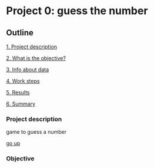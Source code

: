 # Project 0: guess the number

## Outline
[1. Project description](https://github.com/fermentedmilk1/sf_ds_python/blob/main/Project_0/README.md#project-description)

[2. What is the objective?]()

[3. Info about data]()

[4. Work steps]()

[5. Results]()

[6. Summary]()

### Project description
game to guess a number 

[go up](https://github.com/fermentedmilk1/sf_ds_python/blob/main/Project_0/README.md#outline)

### Objective